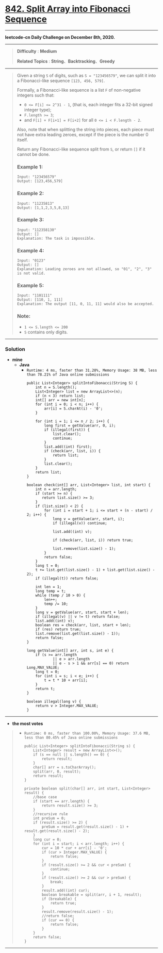 # [842. Split Array into Fibonacci Sequence](https://leetcode.com/problems/split-array-into-fibonacci-sequence/)

---

**leetcode-cn Daily Challenge on December 8th, 2020.**

---

> **Difficulty** : **Medium**
>
> **Related Topics** : **String**、**Backtracking**、**Greedy**

---

> Given a string `S` of digits, such as `S = "123456579"`, we can split it into a Fibonacci-like sequence `[123, 456, 579]`.
>
> Formally, a Fibonacci-like sequence is a list `F` of non-negative integers such that:
> * `0 <= F[i] <= 2^31 - 1`, (that is, each integer fits a 32-bit signed integer type);
> * `F.length >= 3`;
> * and `F[i] + F[i+1] = F[i+2]` for all `0 <= i < F.length - 2`.
>
> Also, note that when splitting the string into pieces, each piece must not have extra leading zeroes, except if the piece is the number 0 itself.
>
> Return any Fibonacci-like sequence split from `S`, or return `[]` if it cannot be done.
>
> ### Example 1:
> ```
> Input: "123456579"
> Output: [123,456,579]
> ```
>
> ### Example 2:
> ```
> Input: "11235813"
> Output: [1,1,2,3,5,8,13]
> ```
>
> ### Example 3:
> ```
> Input: "112358130"
> Output: []
> Explanation: The task is impossible.
> ```
>
> ### Example 4:
> ```
> Input: "0123"
> Output: []
> Explanation: Leading zeroes are not allowed, so "01", "2", "3" is not valid.
> ```
>
> ### Example 5:
> ```
> Input: "1101111"
> Output: [110, 1, 111]
> Explanation: The output [11, 0, 11, 11] would also be accepted.
> ```
>
> ### Note:
> * `1 <= S.length <= 200`
> * `S` contains only digits.

---


### Solution
* **mine**
  * **Java**
    * `Runtime: 4 ms, faster than 31.28%, Memory Usage: 38 MB, less than 78.21% of Java online submissions`
      ```
      public List<Integer> splitIntoFibonacci(String S) {
          int n = S.length();
          List<Integer> list = new ArrayList<>(n);
          if (n < 3) return list;
          int[] arr = new int[n];
          for (int i = 0; i < n; i++) {
              arr[i] = S.charAt(i) - '0';
          }

          for (int i = 1; i <= n / 2; i++) {
              long first = getValue(arr, 0, i);
              if (illegal(first)) {
                  list.clear();
                  continue;
              }
              list.add((int) first);
              if (check(arr, list, i)) {
                  return list;
              }
              list.clear();
          }
          return list;
      }

      boolean check(int[] arr, List<Integer> list, int start) {
          int n = arr.length;
          if (start >= n) {
             return list.size() >= 3;
          }
          if (list.size() < 2) {
              for (int i = start + 1; i <= start + (n - start) / 2; i++) {
                  long v = getValue(arr, start, i);
                  if (illegal(v)) continue;

                  list.add((int) v);

                  if (check(arr, list, i)) return true;

                  list.remove(list.size() - 1);
              }
              return false;
          }
          long t = 0;
          t += list.get(list.size() - 1) + list.get(list.size() - 2);
          if (illegal(t)) return false;

          int len = 1;
          long temp = t;
          while (temp / 10 > 0) {
              len++;
              temp /= 10;
          }
          long v = getValue(arr, start, start + len);
          if (illegal(v) || v != t) return false;
          list.add((int) v);
          boolean res = check(arr, list, start + len);
          if (res) return true;
          list.remove(list.get(list.size() - 1));
          return false;
      }

      long getValue(int[] arr, int s, int e) {
          if (s >= arr.length
                  || e > arr.length
                  || e - s > 1 && arr[s] == 0) return Long.MAX_VALUE;
          long t = 0;
          for (int i = s; i < e; i++) {
              t = t * 10 + arr[i];
          }
          return t;
      }

      boolean illegal(long v) {
          return v > Integer.MAX_VALUE;
      }
      ```

---


* **the most votes**
>  * `Runtime: 0 ms, faster than 100.00%, Memory Usage: 37.6 MB, less than 80.45% of Java online submissions`
>    ```
>    public List<Integer> splitIntoFibonacci(String s) {
>        List<Integer> result = new ArrayList<>();
>        if (s == null || s.length() == 0) {
>            return result;
>        }
>        char[] arr = s.toCharArray();
>        split(arr, 0, result);
>        return result;
>    }
>
>    private boolean split(char[] arr, int start, List<Integer> result) {
>        //base case
>        if (start == arr.length) {
>            return result.size() >= 3;
>        }
>        //recursive rule
>        int preSum = 0;
>        if (result.size() >= 2) {
>            preSum = result.get(result.size() - 1) + result.get(result.size() - 2);
>        }
>        long cur = 0;
>        for (int i = start; i < arr.length; i++) {
>            cur = 10 * cur + arr[i] - '0';
>            if (cur > Integer.MAX_VALUE) {
>                return false;
>            }
>            if (result.size() >= 2 && cur < preSum) {
>                continue;
>            }
>            if (result.size() >= 2 && cur > preSum) {
>                break;
>            }
>            result.add((int) cur);
>            boolean breakable = split(arr, i + 1, result);
>            if (breakable) {
>                return true;
>            }
>            result.remove(result.size() - 1);
>            //return false;
>            if (cur == 0) {
>                return false;
>            }
>        }
>        return false;
>    }
>    ```

---


